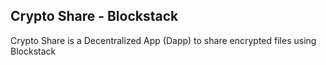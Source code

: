 ## Crypto Share - Blockstack

Crypto Share is a Decentralized App (Dapp) to share encrypted files using Blockstack
